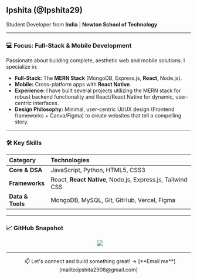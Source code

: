 ## Ipshita (@Ipshita29)

Student Developer from **India** | **Newton School of Technology**

---

### 💻 Focus: Full-Stack & Mobile Development

Passionate about building complete, aesthetic web and mobile solutions. I specialize in:

* **Full-Stack:** The **MERN Stack** (MongoDB, Express.js, **React**, Node.js).
* **Mobile:** Cross-platform apps with **React Native**.
* **Experience:** I have built several projects utilizing the MERN stack for robust backend functionality and React/React Native for dynamic, user-centric interfaces.
* **Design Philosophy:** Minimal, user-centric UI/UX design (Frontend frameworks + Canva/Figma) to create websites that tell a compelling story.

---

### 🛠️ Key Skills

| Category | Technologies |
| :--- | :--- |
| **Core & DSA** | JavaScript, Python, HTML5, CSS3 |
| **Frameworks** | React, **React Native**, Node.js, Express.js, Tailwind CSS |
| **Data & Tools** | MongoDB, MySQL, Git, GitHub, Vercel, Figma |

---

### 📈 GitHub Snapshot

<p align="center">
  <img src="https://github-readme-stats.vercel.app/api?username=Ipshita29&show_icons=true&theme=rose_pine&hide_border=true&custom_title=My%20Stats" />
</p>

---

<p align="center">
  📫 Let's connect and build something great! &rarr; [**Email me**](mailto:ipshita2908@gmail.com)
</p>



<!---
Ipshita29/Ipshita29 is a ✨ special ✨ repository because its `README.md` (this file) appears on your GitHub profile.
You can click the Preview link to take a look at your changes.
--->
